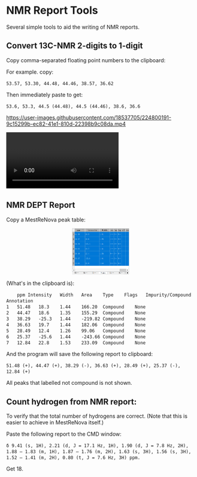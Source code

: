 # NMR Report Tools
Several simple tools to aid the writing of NMR reports.

## Convert 13C-NMR 2-digits to 1-digit
Copy comma-separated floating point numbers to the clipboard:

For example. copy:
```
53.57, 53.30, 44.48, 44.46, 38.57, 36.62
```
Then immediately paste to get:
```
53.6, 53.3, 44.5 (44.48), 44.5 (44.46), 38.6, 36.6
```


https://user-images.githubusercontent.com/18537705/224800191-9c15299b-ec82-41e1-810d-22398b9c08da.mp4


<video src='Demo/Demo_C13_2 Digits_to_1_Digit.mp4'></video>

## NMR DEPT Report

Copy a MestReNova peak table:

<p align="center"><img src="images/img.png" width="30%" height="30%" align="center"></img></p>

(What's in the clipboard is):

```
	ppm	Intensity	Width	Area	Type	Flags	Impurity/Compound	Annotation
1	51.48	18.3	1.44	166.20	Compound	None		
2	44.47	18.6	1.35	155.29	Compound	None		
3	38.29	-25.3	1.44	-219.82	Compound	None		
4	36.63	19.7	1.44	182.06	Compound	None		
5	28.49	12.4	1.26	99.06	Compound	None		
6	25.37	-25.6	1.44	-243.66	Compound	None		
7	12.84	22.8	1.53	233.09	Compound	None			
```

And the program will save the following report to clipboard:
```
51.48 (+), 44.47 (+), 38.29 (-), 36.63 (+), 28.49 (+), 25.37 (-), 12.84 (+)
```
All peaks that labelled not compound is not shown.

## Count hydrogen from NMR report:

To verify that the total number of hydrogens are correct. (Note that this is easier to achieve in MestReNova itself.)

Paste the following report to the CMD window:

```
δ 9.41 (s, 1H), 2.21 (d, J = 17.1 Hz, 1H), 1.90 (d, J = 7.8 Hz, 2H), 1.88 – 1.83 (m, 1H), 1.87 – 1.76 (m, 2H), 1.63 (s, 3H), 1.56 (s, 3H), 1.52 – 1.41 (m, 2H), 0.80 (t, J = 7.6 Hz, 3H) ppm. 
```
Get 18.


